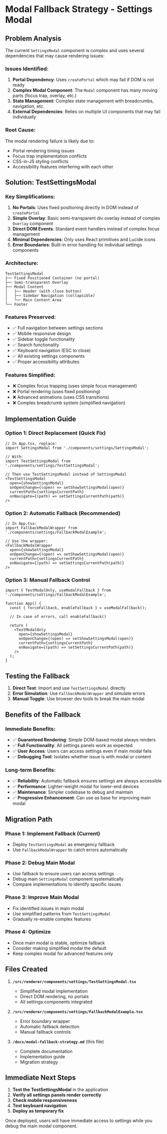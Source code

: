 # Modal Fallback Strategy - Settings Modal

## Problem Analysis

The current `SettingsModal` component is complex and uses several dependencies that may cause rendering issues:

### Issues Identified:
1. **Portal Dependency**: Uses `createPortal` which may fail if DOM is not ready
2. **Complex Modal Component**: The `Modal` component has many moving parts (focus trap, overlay, etc.)
3. **State Management**: Complex state management with breadcrumbs, navigation, etc.
4. **External Dependencies**: Relies on multiple UI components that may fail individually

### Root Cause:
The modal rendering failure is likely due to:
- Portal rendering timing issues
- Focus trap implementation conflicts
- CSS-in-JS styling conflicts
- Accessibility features interfering with each other

## Solution: TestSettingsModal

### Key Simplifications:

1. **No Portals**: Uses fixed positioning directly in DOM instead of `createPortal`
2. **Simple Overlay**: Basic semi-transparent div overlay instead of complex `Overlay` component
3. **Direct DOM Events**: Standard event handlers instead of complex focus management
4. **Minimal Dependencies**: Only uses React primitives and Lucide icons
5. **Error Boundaries**: Built-in error handling for individual settings components

### Architecture:

```tsx
TestSettingsModal
├── Fixed Positioned Container (no portal)
├── Semi-transparent Overlay
├── Modal Content
│   ├── Header (with close button)
│   ├── Sidebar Navigation (collapsible)
│   └── Main Content Area
└── Footer
```

### Features Preserved:
- ✅ Full navigation between settings sections
- ✅ Mobile responsive design
- ✅ Sidebar toggle functionality
- ✅ Search functionality
- ✅ Keyboard navigation (ESC to close)
- ✅ All existing settings components
- ✅ Proper accessibility attributes

### Features Simplified:
- ❌ Complex focus trapping (uses simple focus management)
- ❌ Portal rendering (uses fixed positioning)
- ❌ Advanced animations (uses CSS transitions)
- ❌ Complex breadcrumb system (simplified navigation)

## Implementation Guide

### Option 1: Direct Replacement (Quick Fix)

```tsx
// In App.tsx, replace:
import SettingsModal from './components/settings/SettingsModal';

// With:
import TestSettingsModal from './components/settings/TestSettingsModal';

// Then use TestSettingsModal instead of SettingsModal
<TestSettingsModal
  open={showSettingsModal}
  onOpenChange={(open) => setShowSettingsModal(open)}
  currentPath={settingsCurrentPath}
  onNavigate={(path) => setSettingsCurrentPath(path)}
/>
```

### Option 2: Automatic Fallback (Recommended)

```tsx
// In App.tsx:
import FallbackModalWrapper from './components/settings/FallbackModalExample';

// Use the wrapper:
<FallbackModalWrapper
  open={showSettingsModal}
  onOpenChange={(open) => setShowSettingsModal(open)}
  currentPath={settingsCurrentPath}
  onNavigate={(path) => setSettingsCurrentPath(path)}
/>
```

### Option 3: Manual Fallback Control

```tsx
import { TestModalOnly, useModalFallback } from './components/settings/FallbackModalExample';

function App() {
  const { forceFallback, enableFallback } = useModalFallback();

  // In case of errors, call enableFallback()

  return (
    <TestModalOnly
      open={showSettingsModal}
      onOpenChange={(open) => setShowSettingsModal(open)}
      currentPath={settingsCurrentPath}
      onNavigate={(path) => setSettingsCurrentPath(path)}
    />
  );
}
```

## Testing the Fallback

1. **Direct Test**: Import and use `TestSettingsModal` directly
2. **Error Simulation**: Use `FallbackModalWrapper` and simulate errors
3. **Manual Toggle**: Use browser dev tools to break the main modal

## Benefits of the Fallback

### Immediate Benefits:
- ✅ **Guaranteed Rendering**: Simple DOM-based modal always renders
- ✅ **Full Functionality**: All settings panels work as expected
- ✅ **User Access**: Users can access settings even if main modal fails
- ✅ **Debugging Tool**: Isolates whether issue is with modal or content

### Long-term Benefits:
- ✅ **Reliability**: Automatic fallback ensures settings are always accessible
- ✅ **Performance**: Lighter-weight modal for lower-end devices
- ✅ **Maintenance**: Simpler codebase to debug and maintain
- ✅ **Progressive Enhancement**: Can use as base for improving main modal

## Migration Path

### Phase 1: Implement Fallback (Current)
- Deploy `TestSettingsModal` as emergency fallback
- Use `FallbackModalWrapper` to catch errors automatically

### Phase 2: Debug Main Modal
- Use fallback to ensure users can access settings
- Debug main `SettingsModal` component systematically
- Compare implementations to identify specific issues

### Phase 3: Improve Main Modal
- Fix identified issues in main modal
- Use simplified patterns from `TestSettingsModal`
- Gradually re-enable complex features

### Phase 4: Optimize
- Once main modal is stable, optimize fallback
- Consider making simplified modal the default
- Keep complex modal for advanced features only

## Files Created

1. **`/src/renderer/components/settings/TestSettingsModal.tsx`**
   - Simplified modal implementation
   - Direct DOM rendering, no portals
   - All settings components integrated

2. **`/src/renderer/components/settings/FallbackModalExample.tsx`**
   - Error boundary wrapper
   - Automatic fallback detection
   - Manual fallback controls

3. **`/docs/modal-fallback-strategy.md`** (this file)
   - Complete documentation
   - Implementation guide
   - Migration strategy

## Immediate Next Steps

1. **Test the TestSettingsModal** in the application
2. **Verify all settings panels render correctly**
3. **Check mobile responsiveness**
4. **Test keyboard navigation**
5. **Deploy as temporary fix**

Once deployed, users will have immediate access to settings while you debug the main modal component.